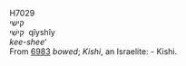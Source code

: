 <body>
  <p>H7029<br>  קישׁי  <br> קִישִׁי  ‎  qı̂yshı̂y  <br><i>kee-shee‘ </i><br>From <a href="h6983.htm">6983</a>  <i>bowed</i>; <i>Kishi</i>, an Israelite: - Kishi.<br></p>
 </body>